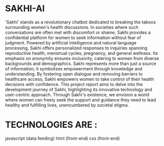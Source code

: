 # SAKHI-AI
'Sakhi' stands as a revolutionary chatbot dedicated to breaking the taboos 
surrounding women's health discussions. In societies where such conversations are 
often met with discomfort or shame, Sakhi provides a confidential platform for 
women to seek information without fear of judgment. Powered by artificial 
intelligence and natural language processing, Sakhi offers personalized responses to 
inquiries spanning reproductive health, menstrual cycles, pregnancy, and general 
wellness. Its emphasis on anonymity ensures inclusivity, catering to women from 
diverse backgrounds and demographics. 
Sakhi represents more than just a source of information; it symbolizes empowerment 
through knowledge and understanding. By fostering open dialogue and removing 
barriers to healthcare access, Sakhi empowers women to take control of their health 
decisions with confidence. This project report aims to delve into the development 
journey of Sakhi, highlighting its innovative technology and user-centric approach. 
Through Sakhi's existence, we envision a world where women can freely seek the 
support and guidance they need to lead healthy and fulfilling lives, unencumbered by 
societal stigma.

# TECHNOLOGIES ARE : #
javascript (data feeding)
html (front-end)
css (front-end)
